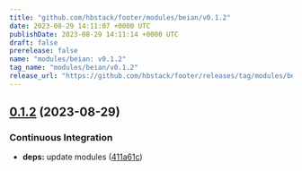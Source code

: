 ```yaml
---
title: "github.com/hbstack/footer/modules/beian/v0.1.2"
date: 2023-08-29 14:11:07 +0000 UTC
publishDate: 2023-08-29 14:11:14 +0000 UTC
draft: false
prerelease: false
name: "modules/beian: v0.1.2"
tag_name: "modules/beian/v0.1.2"
release_url: "https://github.com/hbstack/footer/releases/tag/modules/beian/v0.1.2"
---
```


## [0.1.2](https://github.com/hbstack/footer/compare/modules/beian/v0.1.1...modules/beian/v0.1.2) (2023-08-29)


### Continuous Integration

* **deps:** update modules ([411a61c](https://github.com/hbstack/footer/commit/411a61c3ad90f6f91ed21920e7892384a4d1f314))

